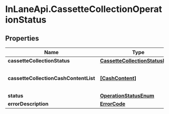 # InLaneApi.CassetteCollectionOperationStatus

## Properties
Name | Type | Description | Notes
------------ | ------------- | ------------- | -------------
**cassetteCollectionStatus** | [**CassetteCollectionStatusEnum**](CassetteCollectionStatusEnum.md) |  | 
**cassetteCollectionCashContentList** | [**[CashContent]**](CashContent.md) | Content of the cassette removed | 
**status** | [**OperationStatusEnum**](OperationStatusEnum.md) |  | 
**errorDescription** | [**ErrorCode**](ErrorCode.md) |  | 
